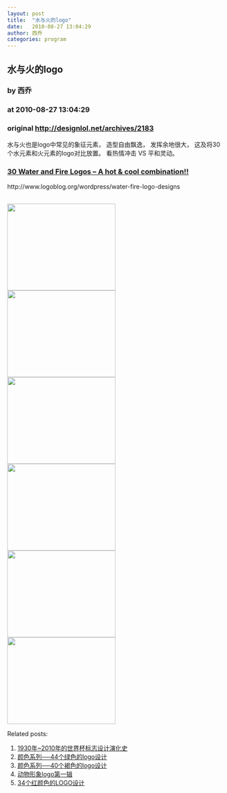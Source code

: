 ```yaml
---
layout: post
title:  "水与火的logo"
date:   2010-08-27 13:04:29
author: 西乔
categories: program
---
```


## 水与火的logo
### by 西乔
### at 2010-08-27 13:04:29
### original <http://designlol.net/archives/2183>

<p>水与火也是logo中常见的象征元素， 造型自由飘逸， 发挥余地很大， 这及将30个水元素和火元素的logo对比放置。 看热情冲击 VS 平和灵动。 </p>
<h3>
<p><a href="http://www.logoblog.org/wordpress/water-fire-logo-designs">30 Water and Fire Logos – A hot &amp; cool combination!!</a>
  </p>
</h3>
<p>http://www.logoblog.org/wordpress/water-fire-logo-designs</p>
<p><a href="http://www.logoblog.org/wordpress/water-fire-logo-designs"><br>
<img src="http://designlol.net/wp-content/uploads/2010/08/water-logo-15.jpg" height="200" width="250"><br><img src="http://designlol.net/wp-content/uploads/2010/08/fire-logo-9.jpg" height="200" width="250"><br><img src="http://designlol.net/wp-content/uploads/2010/08/water-logo-9.jpg" height="200" width="250"><br><img src="http://designlol.net/wp-content/uploads/2010/08/fire-logo-10.jpg" height="200" width="250"><br><img src="http://designlol.net/wp-content/uploads/2010/08/fire-logo-2.jpg" height="200" width="250"><br><img src="http://designlol.net/wp-content/uploads/2010/08/water-logo-4.jpg" height="200" width="250"></a></p>


<p>Related posts:<ol><li><a href="http://designlol.net/archives/1476" rel="bookmark" title="Permanent Link: 1930年~2010年的世界杯标志设计演化史">1930年~2010年的世界杯标志设计演化史</a></li>
<li><a href="http://designlol.net/archives/1134" rel="bookmark" title="Permanent Link: 颜色系列──44个绿色的logo设计">颜色系列──44个绿色的logo设计</a></li>
<li><a href="http://designlol.net/archives/1132" rel="bookmark" title="Permanent Link: 颜色系列──40个褐色的logo设计">颜色系列──40个褐色的logo设计</a></li>
<li><a href="http://designlol.net/archives/1120" rel="bookmark" title="Permanent Link: 动物形象logo第一辑">动物形象logo第一辑</a></li>
<li><a href="http://designlol.net/archives/834" rel="bookmark" title="Permanent Link: 34个红颜色的LOGO设计">34个红颜色的LOGO设计</a></li>
</ol></p>